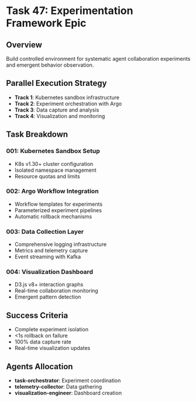 # Task 47: Experimentation Framework Epic

## Overview
Build controlled environment for systematic agent collaboration experiments and emergent behavior observation.

## Parallel Execution Strategy
- **Track 1**: Kubernetes sandbox infrastructure
- **Track 2**: Experiment orchestration with Argo
- **Track 3**: Data capture and analysis
- **Track 4**: Visualization and monitoring

## Task Breakdown

### 001: Kubernetes Sandbox Setup
- K8s v1.30+ cluster configuration
- Isolated namespace management
- Resource quotas and limits

### 002: Argo Workflow Integration
- Workflow templates for experiments
- Parameterized experiment pipelines
- Automatic rollback mechanisms

### 003: Data Collection Layer
- Comprehensive logging infrastructure
- Metrics and telemetry capture
- Event streaming with Kafka

### 004: Visualization Dashboard
- D3.js v8+ interaction graphs
- Real-time collaboration monitoring
- Emergent pattern detection

## Success Criteria
- Complete experiment isolation
- <1s rollback on failure
- 100% data capture rate
- Real-time visualization updates

## Agents Allocation
- **task-orchestrator**: Experiment coordination
- **telemetry-collector**: Data gathering
- **visualization-engineer**: Dashboard creation